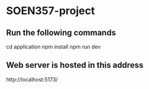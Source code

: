# SOEN357-project

## Run the following commands
 cd application
 npm install
 npm run dev

## Web server is hosted in this address
http://localhost:5173/